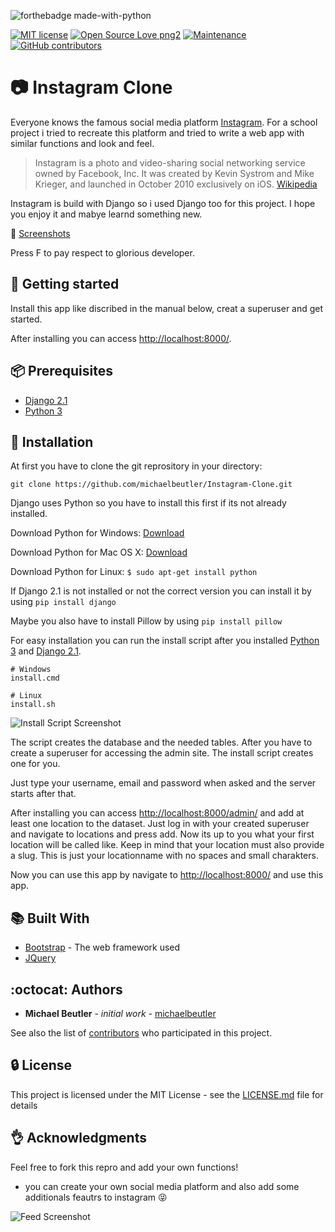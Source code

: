 ![forthebadge made-with-python](http://ForTheBadge.com/images/badges/made-with-python.svg)

[![MIT license](https://img.shields.io/badge/License-MIT-blue.svg)](https://lbesson.mit-license.org/)
[![Open Source Love png2](https://badges.frapsoft.com/os/v2/open-source.png?v=103)](https://github.com/ellerbrock/open-source-badges/)
[![Maintenance](https://img.shields.io/badge/Maintained%3F-yes-green.svg)](https://GitHub.com/michaelbeutler/Instagram-Clone/graphs/commit-activity)
[![GitHub contributors](https://img.shields.io/github/contributors/michaelbeutler/Instagram-Clone.svg)](https://GitHub.com/michaelbeutler/Instagram-Clone/graphs/contributors/)

#  :camera: Instagram Clone

Everyone knows the famous social media platform [Instagram](https://instagram.com). For a school project i tried to recreate this platform and tried to write a web app with similar functions and look and feel.

> Instagram is a photo and video-sharing social networking service owned by Facebook, Inc. It was created by Kevin Systrom and Mike Krieger, and launched in October 2010 exclusively on iOS.
[Wikipedia](https://en.wikipedia.org/wiki/Instagram)

Instagram is build with Django so i used Django too for this project. I hope you enjoy it and mabye learnd something new.

:mag_right: [Screenshots](https://github.com/michaelbeutler/Instagram-Clone/blob/master/sreenshots/screenshots.md)

Press F to pay respect to glorious developer.

## :checkered_flag: Getting started
Install this app like discribed in the manual below, creat a superuser and get started.

After installing you can access [http://localhost:8000/](http://localhost:8000/).

## :package: Prerequisites

* [Django 2.1](https://www.djangoproject.com/)
* [Python 3](https://www.python.org)

## :rocket: Installation
At first you have to clone the git reprository in your directory:
```
git clone https://github.com/michaelbeutler/Instagram-Clone.git
```

Django uses Python so you have to install this first if its not already installed.

Download Python for Windows: [Download](https://www.python.org/downloads/windows/)

Download Python for Mac OS X: [Download](https://www.python.org/downloads/mac-osx/)

Download Python for Linux: `$ sudo apt-get install python`


If Django 2.1 is not installed or not the correct version you can install it by using `pip install django`

Maybe you also have to install Pillow by using `pip install pillow`

For easy installation you can run the install script after you installed [Python 3](https://www.python.org) and [Django 2.1](https://www.djangoproject.com/).

```
# Windows
install.cmd

# Linux
install.sh
```
![Install Script Screenshot](https://github.com/michaelbeutler/Instagram-Clone/blob/master/sreenshots/install.cmd.jpg)

The script creates the database and the needed tables. After you have to create a superuser for accessing the admin site. The install script creates one for you.

Just type your username, email and password when asked and the server starts after that.

After installing you can access [http://localhost:8000/admin/](http://localhost:8000/admin/) and add at least one location to the dataset. Just log in with your created superuser and navigate to locations and press add. Now its up to you what your first location will be called like. Keep in mind that your location must also provide a slug. This is just your locationname with no spaces and small charakters.

Now you can use this app by navigate to [http://localhost:8000/](http://localhost:8000/) and use this app.

## :books: Built With

* [Bootstrap](https://getbootstrap.com/) - The web framework used
* [JQuery](https://jquery.com/)

## :octocat: Authors
* **Michael Beutler** - *initial work* - [michaelbeutler](https://github.com/michaelbeutler)

See also the list of [contributors](https://github.com/michaelbeutler/Instagram-Clone/graphs/contributors) who participated in this project.

## :lock: License
This project is licensed under the MIT License - see the [LICENSE.md](https://github.com/michaelbeutler/Instagram-Clone/blob/master/LICENSE) file for details
      
## :ok_hand: Acknowledgments
Feel free to fork this repro and add your own functions!
* you can create your own social media platform and also add some additionals feautrs to instagram :stuck_out_tongue_closed_eyes:


![Feed Screenshot](https://github.com/michaelbeutler/Instagram-Clone/blob/master/sreenshots/feed.jpg)
